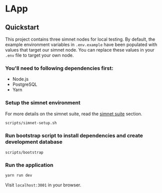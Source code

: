 # LApp

## Quickstart

This project contains three simnet nodes for local testing. By default, the example environment variables in `.env.example` have been populated with values that target our simnet node. You can replace these values in your `.env` file to target your own node.

### You'll need to following dependencies first:

- Node.js
- PostgreSQL
- Yarn

### Setup the simnet environment

For more details on the simnet suite, read the [simnet suite](#simnet-suite) section.

```sh
scripts/simnet-setup.sh
```

### Run bootstrap script to install dependencies and create development database

```
scripts/bootstrap
```

### Run the application

```sh
yarn run dev
```

Visit `localhost:3001` in your browser.
